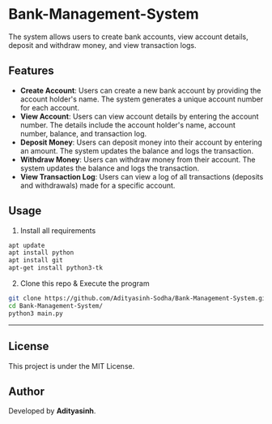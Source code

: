 # Bank-Management-System
The system allows users to create bank accounts, view account details, deposit and withdraw money, and view transaction logs.
## Features

- **Create Account**: Users can create a new bank account by providing the account holder's name. The system generates a unique account number for each account.
- **View Account**: Users can view account details by entering the account number. The details include the account holder's name, account number, balance, and transaction log.
- **Deposit Money**: Users can deposit money into their account by entering an amount. The system updates the balance and logs the transaction.
- **Withdraw Money**: Users can withdraw money from their account. The system updates the balance and logs the transaction.
- **View Transaction Log**: Users can view a log of all transactions (deposits and withdrawals) made for a specific account.



## Usage



1. Install all requirements

``` bash
apt update
apt install python
apt install git
apt-get install python3-tk
```
2. Clone this repo & Execute the program

```bash
git clone https://github.com/Adityasinh-Sodha/Bank-Management-System.git
cd Bank-Management-System/
python3 main.py
```

---


## License

This project is under the MIT License.

## Author
Developed by **Adityasinh**.
